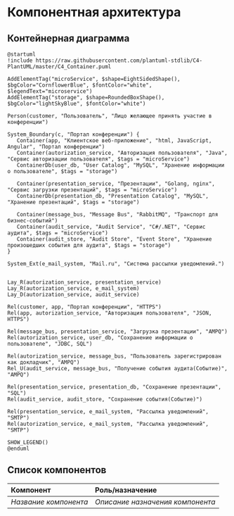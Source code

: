 # Компонентная архитектура
<!-- Состав и взаимосвязи компонентов системы между собой и внешними системами с указанием протоколов, ключевые технологии, используемые для реализации компонентов.
Диаграмма контейнеров C4 и текстовое описание. 
Подробнее: https://confluence.mts.ru/pages/viewpage.action?pageId=375783368
-->
## Контейнерная диаграмма

```plantuml
@startuml
!include https://raw.githubusercontent.com/plantuml-stdlib/C4-PlantUML/master/C4_Container.puml

AddElementTag("microService", $shape=EightSidedShape(), $bgColor="CornflowerBlue", $fontColor="white", $legendText="microservice")
AddElementTag("storage", $shape=RoundedBoxShape(), $bgColor="lightSkyBlue", $fontColor="white")

Person(customer, "Пользователь", "Лицо желающее принять участие в конференции")

System_Boundary(c, "Портал конференции") {
   Container(app, "Клиентское веб-приложение", "html, JavaScript, Angular", "Портал конференции")
   Container(autorization_service, "Авторизация пользователя", "Java", "Сервис авторизации пользователя", $tags = "microService")      
   ContainerDb(user_db, "User Catalog", "MySQL", "Хранение информации о пользователе", $tags = "storage")
   
   Container(presentation_service, "Презентации", "Golang, nginx", "Сервис загрузки презентаций", $tags = "microService")      
   ContainerDb(presentation_db, "Presentation Catalog", "MySQL", "Хранение презентаций", $tags = "storage")
    
   Container(message_bus, "Message Bus", "RabbitMQ", "Транспорт для бизнес-событий")
   Container(audit_service, "Audit Service", "C#/.NET", "Сервис аудита", $tags = "microService")      
   Container(audit_store, "Audit Store", "Event Store", "Хранение произошедших события для аудита", $tags = "storage")
}

System_Ext(e_mail_system, "Mail.ru", "Система рассылки уведомлений.")  

Lay_R(autorization_service, presentation_service)
Lay_R(autorization_service, e_mail_system)
Lay_D(autorization_service, audit_service)

Rel(customer, app, "Портал конференции", "HTTPS")
Rel(app, autorization_service, "Авторизация пользователя", "JSON, HTTPS")

Rel(message_bus, presentation_service, "Загрузка презентации", "AMPQ")
Rel(autorization_service, user_db, "Сохранение информации о пользователе", "JDBC, SQL")

Rel(autorization_service, message_bus, "Пользователь зарегистрирован как докладчик", "AMPQ")
Rel_U(audit_service, message_bus, "Получение события аудита(Событие)", "AMPQ")

Rel(presentation_service, presentation_db, "Сохранение презентации", "SQL")
Rel(audit_service, audit_store, "Сохранение события(Событие)")

Rel(presentation_service, e_mail_system, "Рассылка уведомлений", "SMTP")
Rel(autorization_service, e_mail_system, "Рассылка уведомлений", "SMTP")  

SHOW_LEGEND()
@enduml
```

## Список компонентов
| Компонент             | Роль/назначение                  |
|:----------------------|:---------------------------------|
| *Название компонента* | *Описание назначения компонента* |